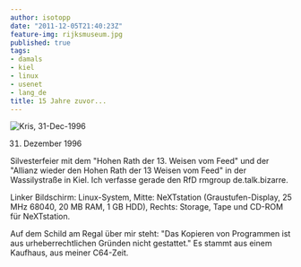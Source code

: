 ```yaml
---
author: isotopp
date: "2011-12-05T21:40:23Z"
feature-img: rijksmuseum.jpg
published: true
tags:
- damals
- kiel
- linux
- usenet
- lang_de
title: 15 Jahre zuvor...
---
```

![Kris, 31-Dec-1996](https://blog.koehntopp.info/uploads/kris_19961231.jpg)

 31. Dezember 1996

Silvesterfeier mit dem "Hohen Rath der 13. Weisen vom Feed" und der "Allianz
wieder den Hohen Rath der 13 Weisen vom Feed" in der Wassilystraße in Kiel.
Ich verfasse gerade den RfD rmgroup de.talk.bizarre.

Linker Bildschirm: Linux-System, Mitte: NeXTstation (Graustufen-Display, 25
MHz 68040, 20 MB RAM, 1 GB HDD), Rechts: Storage, Tape und CD-ROM für
NeXTstation.

Auf dem Schild am Regal über mir steht: "Das Kopieren von Programmen ist aus
urheberrechtlichen Gründen nicht gestattet." Es stammt aus einem Kaufhaus,
aus meiner C64-Zeit.

